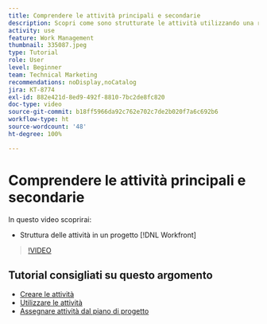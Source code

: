 ```yaml
---
title: Comprendere le attività principali e secondarie
description: Scopri come sono strutturate le attività utilizzando una relazione principale e secondaria in un progetto Workfront.
activity: use
feature: Work Management
thumbnail: 335087.jpeg
type: Tutorial
role: User
level: Beginner
team: Technical Marketing
recommendations: noDisplay,noCatalog
jira: KT-8774
exl-id: 882e421d-8ed9-492f-8810-7bc2de8fc820
doc-type: video
source-git-commit: b18ff5966da92c762e702c7de2b020f7a6c692b6
workflow-type: ht
source-wordcount: '48'
ht-degree: 100%

---
```


# Comprendere le attività principali e secondarie

In questo video scoprirai:

* Struttura delle attività in un progetto [!DNL Workfront]

>[!VIDEO](https://video.tv.adobe.com/v/335087/?quality=12&learn=on)

## Tutorial consigliati su questo argomento

* [Creare le attività](/help/manage-work/tasks/how-to-create-tasks.md)
* [Utilizzare le attività](/help/manage-work/tasks/work-with-tasks.md)
* [Assegnare attività dal piano di progetto](/help/manage-work/tasks/assign-tasks-from-the-project-plan.md)

